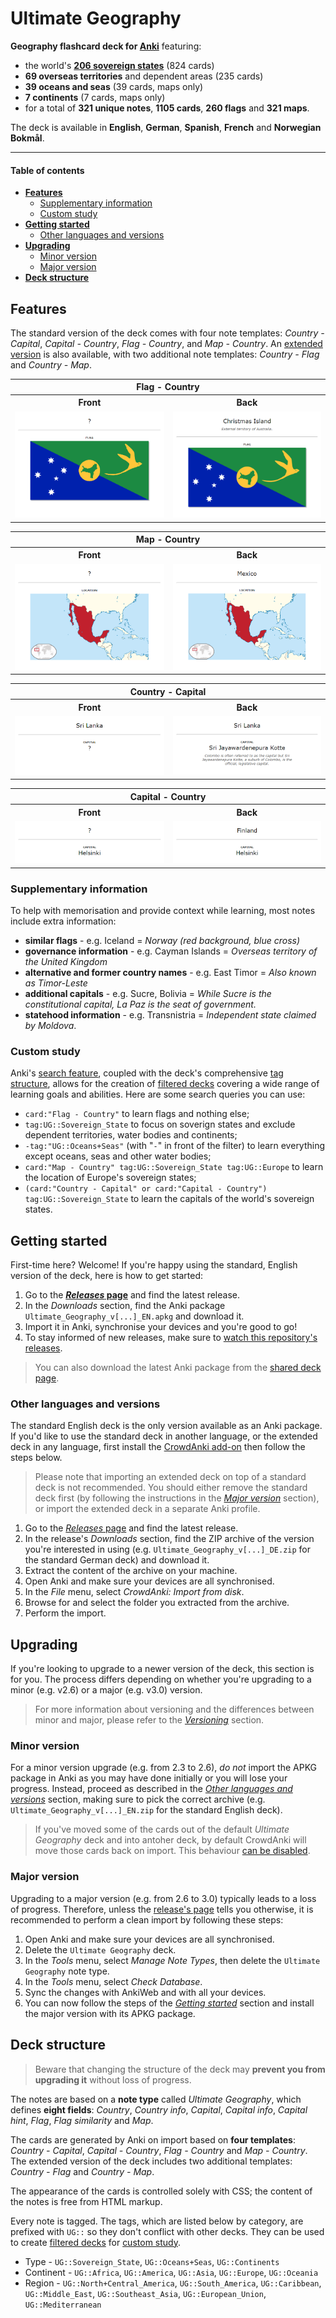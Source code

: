 # Ultimate Geography

**Geography flashcard deck for [Anki](http://ankisrs.net/)** featuring:

- the world's **[206 sovereign states](https://en.wikipedia.org/wiki/List_of_sovereign_states)** (824 cards)
- **69 overseas territories** and dependent areas (235 cards)
- **39 oceans and seas** (39 cards, maps only)
- **7 continents** (7 cards, maps only)
- for a total of **321 unique notes**, **1105 cards**, **260 flags** and **321 maps**.

The deck is available in **English**, **German**, **Spanish**, **French** and **Norwegian Bokmål**.

---

#### Table of contents

- [**Features**](#features)
  - [Supplementary information](#supplementary-information)
  - [Custom study](#custom-study)
- [**Getting started**](#getting-started)
  - [Other languages and versions](#other-languages-and-versions)
- [**Upgrading**](#upgrading)
  - [Minor version](#minor-version)
  - [Major version](#major-version)
- [**Deck structure**](#deck-structure)

## Features

The standard version of the deck comes with four note templates: _Country - Capital_, _Capital - Country_, _Flag - Country_, and _Map - Country_. An [extended version](#other-languages-and-versions) is also available, with two additional note templates: _Country - Flag_ and _Country - Map_.

<table>
  <tr><th scope="col" colspan="2">Flag - Country</th></tr>
  <tr><th scope="col">Front</th><th scope="col">Back</th></tr>
  <tr>
    <td><img src="doc/Flag - Country -- Front -- Christmas island.png"></td>
    <td><img src="doc/Flag - Country -- Back -- Christmas island.png"></td>
  </tr>
</table>

<table>
  <tr><th scope="col" colspan="2">Map - Country</th></tr>
  <tr><th scope="col">Front</th><th scope="col">Back</th></tr>
  <tr>
    <td><img src="doc/Map - Country -- Front -- Mexico.png"></td>
    <td><img src="doc/Map - Country -- Back -- Mexico.png"></td>
  </tr>
</table>

<table>
  <tr><th scope="col" colspan="2">Country - Capital</th></tr>
  <tr><th scope="col">Front</th><th scope="col">Back</th></tr>
  <tr>
    <td><img src="doc/Country - Capital -- Front -- Sri Lanka.png"></td>
    <td><img src="doc/Country - Capital -- Back -- Sri Lanka.png"></td>
  </tr>
</table>

<table>
  <tr><th scope="col" colspan="2">Capital - Country</th></tr>
  <tr><th scope="col">Front</th><th scope="col">Back</th></tr>
  <tr>
    <td><img src="doc/Capital - Country -- Front -- Finland.png"></td>
    <td><img src="doc/Capital - Country -- Back -- Finland.png"></td>
  </tr>
</table>

### Supplementary information

To help with memorisation and provide context while learning, most notes include extra information:

- **similar flags** - e.g. Iceland = _Norway (red background, blue cross)_
- **governance information** - e.g. Cayman Islands = _Overseas territory of the United Kingdom_
- **alternative and former country names** - e.g. East Timor = _Also known as Timor-Leste_
- **additional capitals** - e.g. Sucre, Bolivia = _While Sucre is the constitutional capital, La Paz is the seat of government._
- **statehood information** - e.g. Transnistria = _Independent state claimed by Moldova_.

### Custom study

Anki's [search feature](https://apps.ankiweb.net/docs/manual.html#searching), coupled with the deck's comprehensive [tag structure](#deck-structure), allows for the creation of [filtered decks](https://apps.ankiweb.net/docs/manual.html#creating-manually) covering a wide range of learning goals and abilities. Here are some search queries you can use:

- `card:"Flag - Country"` to learn flags and nothing else;
- `tag:UG::Sovereign_State` to focus on soverign states and exclude dependent territories, water bodies and continents;
- `-tag:"UG::Oceans+Seas"` (with "`-`" in front of the filter) to learn everything except oceans, seas and other water bodies;
- `card:"Map - Country" tag:UG::Sovereign_State tag:UG::Europe` to learn the location of Europe's sovereign states;
- `(card:"Country - Capital" or card:"Capital - Country") tag:UG::Sovereign_State` to learn the capitals of the world's sovereign states.


## Getting started

First-time here? Welcome! If you're happy using the standard, English version of the deck, here is how to get started:

1. Go to the **[_Releases_ page](https://github.com/axelboc/anki-ultimate-geography/releases)** and find the latest release.
1. In the _Downloads_ section, find the Anki package `Ultimate_Geography_v[...]_EN.apkg` and download it.
1. Import it in Anki, synchronise your devices and you're good to go!
1. To stay informed of new releases, make sure to [watch this repository's releases](https://help.github.com/en/articles/watching-and-unwatching-releases-for-a-repository).

> You can also download the latest Anki package from the [shared deck page]( https://ankiweb.net/shared/info/2109889812).

### Other languages and versions

The standard English deck is the only version available as an Anki package. If you'd like to use the standard deck in another language, or the extended deck in any language, first install the [CrowdAnki add-on](https://github.com/Stvad/CrowdAnki) then follow the steps below.

> Please note that importing an extended deck on top of a standard deck is not recommended. You should either remove the standard deck first (by following the instructions in the [_Major version_](#major-version) section), or import the extended deck in a separate Anki profile.

1. Go to the [_Releases_ page](https://github.com/axelboc/anki-ultimate-geography/releases) and find the latest release.
1. In the release's _Downloads_ section, find the ZIP archive of the version you're interested in using (e.g. `Ultimate_Geography_v[...]_DE.zip` for the standard German deck) and download it.
1. Extract the content of the archive on your machine.
1. Open Anki and make sure your devices are all synchronised.
1. In the _File_ menu, select _CrowdAnki: Import from disk_.
1. Browse for and select the folder you extracted from the archive.
1. Perform the import.


## Upgrading

If you're looking to upgrade to a newer version of the deck, this section is for you. The process differs depending on whether you're upgrading to a minor (e.g. v2.6) or a major (e.g. v3.0) version.

> For more information about versioning and the differences between minor and major, please refer to the [_Versioning_](CONTRIBUTING.md#versioning) section.

### Minor version

For a minor version upgrade (e.g. from 2.3 to 2.6), _do not_ import the APKG package in Anki as you may have done initially or you will lose your progress. Instead, proceed as described in the [_Other languages and versions_](#other-languages-and-versions) section, making sure to pick the correct archive (e.g. `Ultimate_Geography_v[...]_EN.zip` for the standard English deck).

> If you've moved some of the cards out of the default _Ultimate Geography_ deck and into antoher deck, by default CrowdAnki will move those cards back on import. This behaviour [can be disabled](https://github.com/Stvad/CrowdAnki#configuration-settings).

### Major version

Upgrading to a major version (e.g. from 2.6 to 3.0) typically leads to a loss of progress. Therefore, unless the [release's page](https://github.com/axelboc/anki-ultimate-geography/releases) tells you otherwise, it is recommended to perform a clean import by following these steps:

1. Open Anki and make sure your devices are all synchronised.
1. Delete the `Ultimate Geography` deck.
1. In the _Tools_ menu, select _Manage Note Types_, then delete the `Ultimate Geography` note type.
1. In the _Tools_ menu, select _Check Database_.
1. Sync the changes with AnkiWeb and with all your devices.
1. You can now follow the steps of the [_Getting started_](#getting-started) section and install the major version with its APKG package.

## Deck structure

> Beware that changing the structure of the deck may **prevent you from upgrading it** without loss of progress.

The notes are based on a **note type** called _Ultimate Geography_, which defines **eight fields**: _Country_, _Country info_, _Capital_, _Capital info_, _Capital hint_, _Flag_, _Flag similarity_ and _Map_.

The cards are generated by Anki on import based on **four templates**: _Country - Capital_, _Capital - Country_, _Flag - Country_ and _Map - Country_. The extended version of the deck includes two additional templates: _Country - Flag_ and _Country - Map_.

The appearance of the cards is controlled solely with CSS; the content of the notes is free from HTML markup.

Every note is tagged. The tags, which are listed below by category, are prefixed with `UG::` so they don't conflict with other decks. They can be used to create [filtered decks](https://apps.ankiweb.net/docs/manual.html#creating-manually) for [custom study](#custom-study).

- Type - `UG::Sovereign_State`, `UG::Oceans+Seas`, `UG::Continents`
- Continent - `UG::Africa`, `UG::America`, `UG::Asia`, `UG::Europe`, `UG::Oceania`
- Region - `UG::North+Central_America`, `UG::South_America`, `UG::Caribbean`, `UG::Middle_East`, `UG::Southeast_Asia`, `UG::European_Union`, `UG::Mediterranean`
